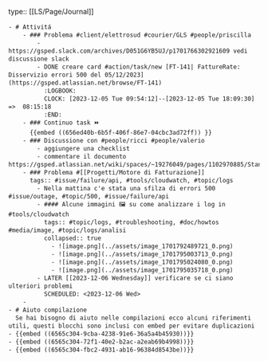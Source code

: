 type:: [[LS/Page/Journal]]

	- # Attivitá
		- ### Problema #client/elettrosud #courier/GLS #people/priscilla
			- https://gsped.slack.com/archives/D051G6YB5UJ/p1701766302921609 vedi discussione slack
			- DONE creare card #action/task/new [FT-141| FattureRate: Disservizio errori 500 del 05/12/2023](https://gsped.atlassian.net/browse/FT-141)
			  :LOGBOOK:
			  CLOCK: [2023-12-05 Tue 09:54:12]--[2023-12-05 Tue 18:09:30] =>  08:15:18
			  :END:
		- ### Continuo task ⏩️
		  {{embed ((656ed40b-6b5f-406f-86e7-04cbc3ad72ff)) }}
		- ### Discussione con #people/ricci #people/valerio
			- aggiungere una checklist
			- commentare il documento https://gsped.atlassian.net/wiki/spaces/~19276049/pages/1102970885/Standup
		- ### Problema #[[Progetti/Motore di Fatturazione]]
		  tags:: #issue/failure/api, #tools/cloudwatch, #topic/logs
			- Nella mattina c'e stata una sfilza di errori 500 #issue/outage, #topic/500, #issue/failure/api
			- #### Alcune immagini 🖼️ su come analizzare i log in #tools/cloudwatch
			  tags:: #topic/logs, #troubleshooting, #doc/howtos #media/image, #topic/logs/analisi
			  collapsed:: true
				- ![image.png](../assets/image_1701792489721_0.png)
				- ![image.png](../assets/image_1701795003713_0.png)
				- ![image.png](../assets/image_1701795024080_0.png)
				- ![image.png](../assets/image_1701795035718_0.png)
			- LATER [[2023-12-06 Wednesday]] verificare se ci siano ulteriori problemi
			  SCHEDULED: <2023-12-06 Wed>
		-
	- # Aiuto compilazione
	  Se hai bisogno di aiuto nelle compilazioni ecco alcuni riferimenti utili, questi blocchi sono inclusi con embed per evitare duplicazioni
	- {{embed ((6565c304-9cba-4238-91e6-36a5a4b45930))}}
	- {{embed ((6565c304-72f1-40e2-b2ac-a2eab69b4998))}}
	- {{embed ((6565c304-fbc2-4931-ab16-96384d8543be))}}